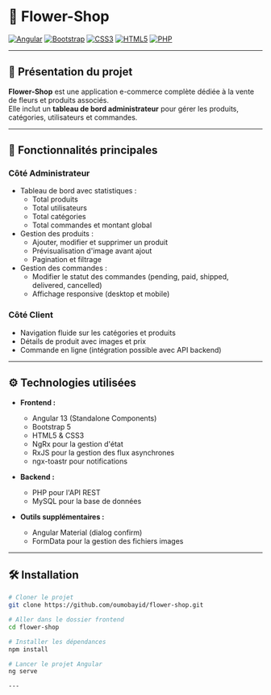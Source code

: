 # 🌸 Flower-Shop

[![Angular](https://img.shields.io/badge/Angular-13-red?style=for-the-badge&logo=angular&logoColor=white)](https://angular.io/)
[![Bootstrap](https://img.shields.io/badge/Bootstrap-5-purple?style=for-the-badge&logo=bootstrap&logoColor=white)](https://getbootstrap.com/)
[![CSS3](https://img.shields.io/badge/CSS3-1572B6?style=for-the-badge&logo=css3&logoColor=white)](https://developer.mozilla.org/fr/docs/Web/CSS)
[![HTML5](https://img.shields.io/badge/HTML5-E34F26?style=for-the-badge&logo=html5&logoColor=white)](https://developer.mozilla.org/fr/docs/Web/HTML)
[![PHP](https://img.shields.io/badge/PHP-777BB4?style=for-the-badge&logo=php&logoColor=white)](https://www.php.net/)

---

## 🚀 Présentation du projet

**Flower-Shop** est une application e-commerce complète dédiée à la vente de fleurs et produits associés.  
Elle inclut un **tableau de bord administrateur** pour gérer les produits, catégories, utilisateurs et commandes.

---

## 🧩 Fonctionnalités principales

### Côté Administrateur

- Tableau de bord avec statistiques :
  - Total produits
  - Total utilisateurs
  - Total catégories
  - Total commandes et montant global
- Gestion des produits :
  - Ajouter, modifier et supprimer un produit
  - Prévisualisation d'image avant ajout
  - Pagination et filtrage
- Gestion des commandes :
  - Modifier le statut des commandes (pending, paid, shipped, delivered, cancelled)
  - Affichage responsive (desktop et mobile)

### Côté Client

- Navigation fluide sur les catégories et produits
- Détails de produit avec images et prix
- Commande en ligne (intégration possible avec API backend)

---

## ⚙️ Technologies utilisées

- **Frontend :**
  - Angular 13 (Standalone Components)
  - Bootstrap 5
  - HTML5 & CSS3
  - NgRx pour la gestion d'état
  - RxJS pour la gestion des flux asynchrones
  - ngx-toastr pour notifications

- **Backend :**
  - PHP pour l'API REST
  - MySQL pour la base de données

- **Outils supplémentaires :**
  - Angular Material (dialog confirm)
  - FormData pour la gestion des fichiers images

---

## 🛠️ Installation

```bash
# Cloner le projet
git clone https://github.com/oumobayid/flower-shop.git

# Aller dans le dossier frontend
cd flower-shop

# Installer les dépendances
npm install

# Lancer le projet Angular
ng serve

---

